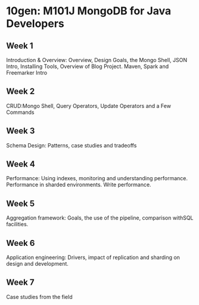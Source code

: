 10gen: M101J MongoDB for Java Developers 
=====================

Week 1
----
Introduction & Overview: Overview, Design Goals, the Mongo Shell, JSON Intro, Installing Tools, Overview of Blog Project. Maven, Spark 
and Freemarker Intro 

Week 2 
----
CRUD:Mongo Shell, Query Operators, Update Operators and a Few Commands 

Week 3 
----
Schema Design: Patterns, case studies and tradeoffs 

Week 4 
----
Performance: Using indexes, monitoring and understanding performance. Performance in
sharded environments. Write performance.

Week 5 
----
Aggregation framework: Goals, the use of the pipeline, comparison withSQL facilities.

Week 6 
----
Application engineering: Drivers, impact of replication and sharding on design and
development.

Week 7 
----
Case studies from the field
